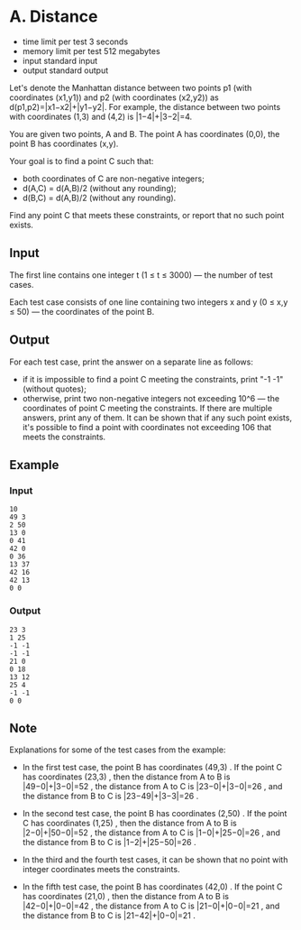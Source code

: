 # A. Distance

-   time limit per test 3 seconds
-   memory limit per test 512 megabytes
-   input standard input
-   output standard output

Let's denote the Manhattan distance between two points p1 (with coordinates (x1,y1)) and p2 (with coordinates (x2,y2)) as d(p1,p2)=|x1−x2|+|y1−y2|. For example, the distance between two points with coordinates (1,3) and (4,2) is |1−4|+|3−2|=4.

You are given two points, A and B. The point A has coordinates (0,0), the point B has coordinates (x,y).

Your goal is to find a point C such that:

-   both coordinates of C are non-negative integers;
-   d(A,C) = d(A,B)/2 (without any rounding);
-   d(B,C) = d(A,B)/2 (without any rounding).

Find any point C that meets these constraints, or report that no such point exists.

## Input

The first line contains one integer t (1 ≤ t ≤ 3000) — the number of test cases.

Each test case consists of one line containing two integers x and y (0 ≤ x,y ≤ 50) — the coordinates of the point B.

## Output

For each test case, print the answer on a separate line as follows:

-   if it is impossible to find a point C meeting the constraints, print "-1 -1" (without quotes);
-   otherwise, print two non-negative integers not exceeding 10^6 — the coordinates of point C meeting the constraints. If there are multiple answers, print any of them. It can be shown that if any such point exists, it's possible to find a point with coordinates not exceeding 106 that meets the constraints.

## Example

### Input

    10
    49 3
    2 50
    13 0
    0 41
    42 0
    0 36
    13 37
    42 16
    42 13
    0 0

### Output

    23 3
    1 25
    -1 -1
    -1 -1
    21 0
    0 18
    13 12
    25 4
    -1 -1
    0 0

## Note

Explanations for some of the test cases from the example:

-   In the first test case, the point B
    has coordinates (49,3)
    . If the point C
    has coordinates (23,3)
    , then the distance from A
    to B
    is |49−0|+|3−0|=52
    , the distance from A
    to C
    is |23−0|+|3−0|=26
    , and the distance from B
    to C
    is |23−49|+|3−3|=26
    .

-   In the second test case, the point B
    has coordinates (2,50)
    . If the point C
    has coordinates (1,25)
    , then the distance from A
    to B
    is |2−0|+|50−0|=52
    , the distance from A
    to C
    is |1−0|+|25−0|=26
    , and the distance from B
    to C
    is |1−2|+|25−50|=26
    .

-   In the third and the fourth test cases, it can be shown that no point with integer coordinates meets the constraints.

-   In the fifth test case, the point B
    has coordinates (42,0)
    . If the point C
    has coordinates (21,0)
    , then the distance from A
    to B
    is |42−0|+|0−0|=42
    , the distance from A
    to C
    is |21−0|+|0−0|=21
    , and the distance from B
    to C
    is |21−42|+|0−0|=21
    .
